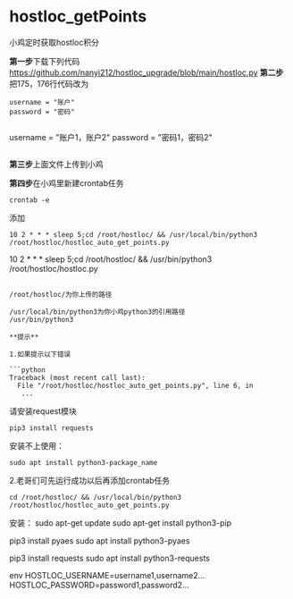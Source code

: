 # hostloc_getPoints

小鸡定时获取hostloc积分


**第一步**下载下列代码
https://github.com/nanyi212/hostloc_upgrade/blob/main/hostloc.py
**第二步**把175，176行代码改为
```
username = "账户"
password = "密码"
```

```
```
username = "账户1，账户2"
password = "密码1，密码2"
```
```

**第三步**上面文件上传到小鸡

**第四步**在小鸡里新建crontab任务

```
crontab -e
```


添加

```shell
10 2 * * * sleep 5;cd /root/hostloc/ && /usr/local/bin/python3 /root/hostloc/hostloc_auto_get_points.py
```
10 2 * * * sleep 5;cd /root/hostloc/ && /usr/bin/python3 /root/hostloc/hostloc.py
```

/root/hostloc/为你上传的路径

/usr/local/bin/python3为你小鸡python3的引用路径
/usr/bin/python3

**提示**

1.如果提示以下错误

```python
Traceback (most recent call last):
  File "/root/hostloc/hostloc_auto_get_points.py", line 6, in
   ...
```

请安装request模块

```shell
pip3 install requests
```

安装不上使用：
```
sudo apt install python3-package_name
```

2.老哥们可先运行成功以后再添加crontab任务

```shell
cd /root/hostloc/ && /usr/local/bin/python3 /root/hostloc/hostloc_auto_get_points.py
```

安装：
sudo apt-get update
sudo apt-get install python3-pip


pip3 install pyaes
sudo apt install python3-pyaes

pip3 install requests
sudo apt install python3-requests



env
HOSTLOC_USERNAME=username1,username2...
HOSTLOC_PASSWORD=password1,password2...
